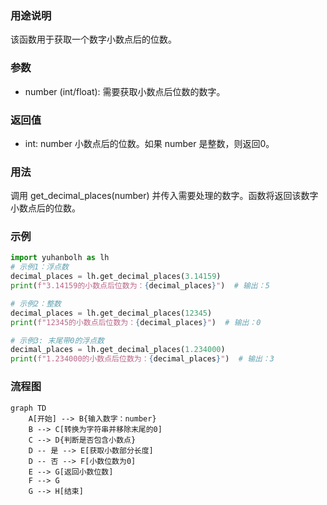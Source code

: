 ### 用途说明

该函数用于获取一个数字小数点后的位数。

### 参数

* number (int/float): 需要获取小数点后位数的数字。
### 返回值

* int:  number 小数点后的位数。如果 number 是整数，则返回0。
### 用法

调用 get_decimal_places(number) 并传入需要处理的数字。函数将返回该数字小数点后的位数。

### 示例

```python
import yuhanbolh as lh
# 示例1：浮点数
decimal_places = lh.get_decimal_places(3.14159)
print(f"3.14159的小数点后位数为：{decimal_places}")  # 输出：5

# 示例2：整数
decimal_places = lh.get_decimal_places(12345)
print(f"12345的小数点后位数为：{decimal_places}")  # 输出：0

# 示例3: 末尾带0的浮点数
decimal_places = lh.get_decimal_places(1.234000)
print(f"1.234000的小数点后位数为：{decimal_places}")  # 输出：3
```

### 流程图

```mermaid
graph TD
    A[开始] --> B{输入数字：number}
    B --> C[转换为字符串并移除末尾的0]
    C --> D{判断是否包含小数点}
    D -- 是 --> E[获取小数部分长度]
    D -- 否 --> F[小数位数为0]
    E --> G[返回小数位数]
    F --> G
    G --> H[结束]
```

